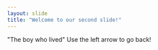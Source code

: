 ```yaml
---
layout: slide
title: "Welcome to our second slide!"
---
```

"The boy who lived" 
Use the left arrow to go back!
